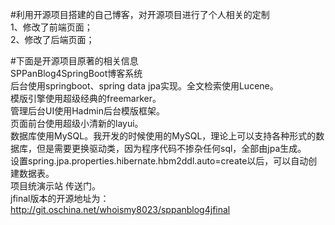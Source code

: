 #利用开源项目搭建的自己博客，对开源项目进行了个人相关的定制<br/>
1、修改了前端页面；<br/>
2、修改了后端页面；<br/>

#下面是开源项目原著的相关信息<br/>
SPPanBlog4SpringBoot博客系统<br/>
后台使用springboot、spring data jpa实现。全文检索使用Lucene。<br/>
模版引擎使用超级经典的freemarker。<br/>
管理后台UI使用Hadmin后台模版框架。<br/>
页面前台使用超级小清新的layui。<br/>
数据库使用MySQL。我开发的时候使用的MySQL，理论上可以支持各种形式的数据库，但是需要更换驱动类，因为程序代码不掺杂任何sql，全部由jpa生成。<br/>
设置spring.jpa.properties.hibernate.hbm2ddl.auto=create以后，可以自动创建数据表。<br/>
项目统演示站 传送门。<br/>
jfinal版本的开源地址为：http://git.oschina.net/whoismy8023/sppanblog4jfinal<br/>

